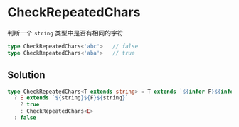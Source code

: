 # CheckRepeatedChars

判断一个 `string` 类型中是否有相同的字符

```ts
type CheckRepeatedChars<'abc'>   // false
type CheckRepeatedChars<'aba'>   // true
```

## Solution

```ts
type CheckRepeatedChars<T extends string> = T extends `${infer F}${infer E}`
  ? E extends `${string}${F}${string}`
    ? true
    : CheckRepeatedChars<E>
  : false
```
